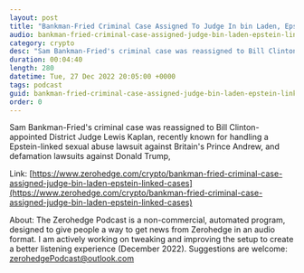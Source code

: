 ```yaml
---
layout: post
title: "Bankman-Fried Criminal Case Assigned To Judge In bin Laden, Epstein-Linked Cases"
audio: bankman-fried-criminal-case-assigned-judge-bin-laden-epstein-linked-cases-0
category: crypto
desc: "Sam Bankman-Fried's criminal case was reassigned to Bill Clinton-appointed District Judge Lewis Kaplan, recently known for handling a Epstein-linked sexual abuse lawsuit against Britain's Prince Andrew, and defamation lawsuits against Donald Trump,"
duration: 00:04:40
length: 280
datetime: Tue, 27 Dec 2022 20:05:00 +0000
tags: podcast
guid: bankman-fried-criminal-case-assigned-judge-bin-laden-epstein-linked-cases-0
order: 0
---
```

Sam Bankman-Fried's criminal case was reassigned to Bill Clinton-appointed District Judge Lewis Kaplan, recently known for handling a Epstein-linked sexual abuse lawsuit against Britain's Prince Andrew, and defamation lawsuits against Donald Trump,

Link: [https://www.zerohedge.com/crypto/bankman-fried-criminal-case-assigned-judge-bin-laden-epstein-linked-cases](https://www.zerohedge.com/crypto/bankman-fried-criminal-case-assigned-judge-bin-laden-epstein-linked-cases)

About: The Zerohedge Podcast is a non-commercial, automated program, designed to give people a way to get news from Zerohedge in an audio format.  I am actively working on tweaking and improving the setup to create a better listening experience (December 2022).  Suggestions are welcome: [zerohedgePodcast@outlook.com](mailto:zerohedgePodcast@outlook.com)